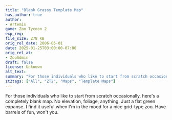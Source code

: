 ```yaml
---
title: "Blank Grassy Template Map"
has_author: true
author: 
- Artemis
game: Zoo Tycoon 2
exp_req: 
file_size: 278 KB
orig_rel_date: 2006-05-01
date: 2025-01-25T03:00:00-07:00
orig_rel_at: 
- ZooAdmin
draft: false
license: Unknown
alt_text: 
summary: "For those individuals who like to start from scratch occasionally, here's a completely blank map. No elevation, foliage, anything."
zt2tags: ["All", "ZT2", "Maps", "Template Maps"]
---
```

For those individuals who like to start from scratch occasionally, here's a completely blank map. No elevation, foliage, anything. Just a flat green expanse. I find it useful when I'm in the mood for a nice grid-type zoo. Have barrels of fun, won't you.